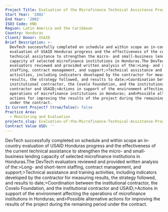 ```yaml
---
Project Title: Evaluation of the Microfinance Technical Assistance Program
Start Year: '2002'
End Year: '2002'
ISO3 Code: HND
Region: Latin America and the Caribbean
Country: Honduras
Client/ Donor: USAID
Brief Description: >-
  DevTech successfully completed on schedule and within scope an in-country
  evaluation of USAID Honduras progress and the effectiveness of the current
  technical assistance to strengthen the micro- and small-business lending
  capacity of selected microfinance institutions in Honduras.The DevTech
  evaluators reviewed and provided written analysis of the:>Long- and short-term
  staffing, contract management, and support;>Technical assistance and training
  activities, including indicators developed by the contractor for measuring
  results, the strategy followed, and results to date;>Coordination between the
  institutional contractor, the Covelo Foundation, and the institutional
  contractor and USAID;>Actions in support of the environment affecting the
  operations of microfinance institutions in Honduras; and>Possible alternative
  actions for improving the results of the project during the remaining period
  under the contract.
Is Current Project? (true/false): false
Practice Area:
  - Monitoring and Evaluation
projects_slug: Evaluation-of-the-Microfinance-Technical-Assistance-Program
Contract Value USD: ''
---
```

DevTech successfully completed on schedule and within scope an in-country evaluation of USAID Honduras progress and the effectiveness of the current technical assistance to strengthen the micro- and small-business lending capacity of selected microfinance institutions in Honduras.The DevTech evaluators reviewed and provided written analysis of the:>Long- and short-term staffing, contract management, and support;>Technical assistance and training activities, including indicators developed by the contractor for measuring results, the strategy followed, and results to date;>Coordination between the institutional contractor, the Covelo Foundation, and the institutional contractor and USAID;>Actions in support of the environment affecting the operations of microfinance institutions in Honduras; and>Possible alternative actions for improving the results of the project during the remaining period under the contract.